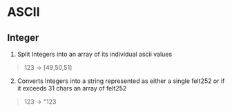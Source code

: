 # ASCII

## Integer

1. Split Integers into an array of its individual ascii values

> 123 -> [49,50,51]

2. Converts Integers into a string represented as either a single felt252 or if it exceeds 31 chars an array of felt252

> 123 -> "123
